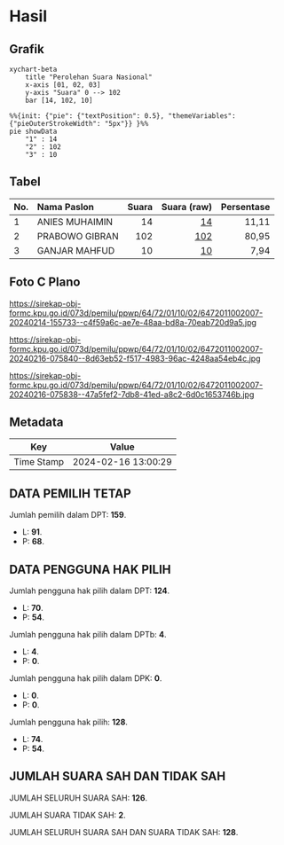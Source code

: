 # Hasil

## Grafik

```mermaid
xychart-beta
    title "Perolehan Suara Nasional"
    x-axis [01, 02, 03]
    y-axis "Suara" 0 --> 102
    bar [14, 102, 10]
```

```mermaid
%%{init: {"pie": {"textPosition": 0.5}, "themeVariables": {"pieOuterStrokeWidth": "5px"}} }%%
pie showData
    "1" : 14
    "2" : 102
    "3" : 10
```

## Tabel

| No. | Nama Paslon    | Suara | Suara (raw) | Persentase |
|:--- |:-------------- | -----:| -----------:| ----------:|
| 1   | ANIES MUHAIMIN | 14    | [14][p-1]   | 11,11      |
| 2   | PRABOWO GIBRAN | 102   | [102][p-2]  | 80,95      |
| 3   | GANJAR MAHFUD  | 10    | [10][p-3]   | 7,94       |


[p-1]: https://github.com/gigit-pemilu/pemilu-2024/blob/main/pilpres/hitung-suara/sub/64-kalimantan-timur/sub/72-kota-samarinda/sub/01-palaran/sub/1002-handil-bakti/sub/007-tps/sub/paslon-1.txt
[p-2]: https://github.com/gigit-pemilu/pemilu-2024/blob/main/pilpres/hitung-suara/sub/64-kalimantan-timur/sub/72-kota-samarinda/sub/01-palaran/sub/1002-handil-bakti/sub/007-tps/sub/paslon-2.txt
[p-3]: https://github.com/gigit-pemilu/pemilu-2024/blob/main/pilpres/hitung-suara/sub/64-kalimantan-timur/sub/72-kota-samarinda/sub/01-palaran/sub/1002-handil-bakti/sub/007-tps/sub/paslon-3.txt

## Foto C Plano

https://sirekap-obj-formc.kpu.go.id/073d/pemilu/ppwp/64/72/01/10/02/6472011002007-20240214-155733--c4f59a6c-ae7e-48aa-bd8a-70eab720d9a5.jpg

https://sirekap-obj-formc.kpu.go.id/073d/pemilu/ppwp/64/72/01/10/02/6472011002007-20240216-075840--8d63eb52-f517-4983-96ac-4248aa54eb4c.jpg

https://sirekap-obj-formc.kpu.go.id/073d/pemilu/ppwp/64/72/01/10/02/6472011002007-20240216-075838--47a5fef2-7db8-41ed-a8c2-6d0c1653746b.jpg


## Metadata

| Key        | Value               |
| ---------- | ------------------- |
| Time Stamp | 2024-02-16 13:00:29 |


## DATA PEMILIH TETAP

Jumlah pemilih dalam DPT: **159**.
 * L: **91**.
 * P: **68**.

## DATA PENGGUNA HAK PILIH

Jumlah pengguna hak pilih dalam DPT: **124**.
 * L: **70**.
 * P: **54**.

Jumlah pengguna hak pilih dalam DPTb: **4**.
 * L: **4**.
 * P: **0**.

Jumlah pengguna hak pilih dalam DPK: **0**.
 * L: **0**.
 * P: **0**.

Jumlah pengguna hak pilih: **128**.
 * L: **74**.
 * P: **54**.

## JUMLAH SUARA SAH DAN TIDAK SAH

JUMLAH SELURUH SUARA SAH: **126**.

JUMLAH SUARA TIDAK SAH: **2**.

JUMLAH SELURUH SUARA SAH DAN SUARA TIDAK SAH: **128**.


